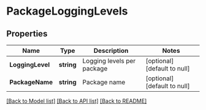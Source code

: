 # PackageLoggingLevels

## Properties
Name | Type | Description | Notes
------------ | ------------- | ------------- | -------------
**LoggingLevel** | **string** | Logging levels per package | [optional] [default to null]
**PackageName** | **string** | Package name | [optional] [default to null]

[[Back to Model list]](../README.md#documentation-for-models) [[Back to API list]](../README.md#documentation-for-api-endpoints) [[Back to README]](../README.md)

